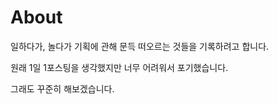 # About

 일하다가, 놀다가 기획에 관해 문득 떠오르는 것들을 기록하려고 합니다.  
  
 원래 1일 1포스팅을 생각했지만 너무 어려워서 포기했습니다.  
  
 그래도 꾸준히 해보겠습니다.


